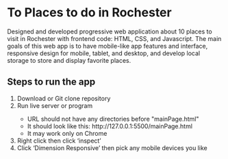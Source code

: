 <h1>To Places to do in Rochester</h1>

<p>Designed and developed progressive web application about 10 places to visit in Rochester with frontend code: HTML, CSS, and Javascript. The main goals of this web app is to have mobile-like app features and interface, responsive design for mobile, tablet, and desktop, and develop local storage to store and display favorite places.</p>

<h2>Steps to run the app</h2>
<ol>
  <li>Download or Git clone repository</li>
  <li>Run live server or program</li>
  <ul>
    <li>URL should not have any directories before "mainPage.html"</li>
    <li>It should look like this: http://127.0.0.1:5500/mainPage.html</li>
    <li>It may work only on Chrome</li>
  </ul>
  <li>Right click then click ‘inspect’</li>
  <li>Click ‘Dimension Responsive’ then pick any mobile devices you like</li>
</ol>
